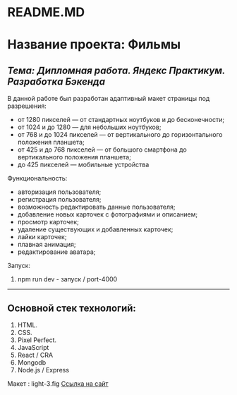 # README.MD
# Название проекта: Фильмы
*Тема: Дипломная работа. Яндекс Практикум. Разработка Бэкенда*
----------------------

В данной работе был разработан адаптивный макет страницы под разрешения:
* от 1280 пикселей — от стандартных ноутбуков и до бесконечности;
* от 1024 и до 1280 — для небольших ноутбуков;
* от 768 и до 1024 пикселей — от вертикального до горизонтального положения планшета;
* от 425 и до 768 пикселей — от большого смартфона до вертикального положения планшета;
* до 425 пикселей — мобильные устройства

Функциональность:
* авторизация пользователя;
* регистрация пользователя;
* возможность редактировать данные пользователя;
* добавление новых карточек с фотографиями и описанием;
* просмотр карточек;
* удаление существующих и добавленных карточек;
* лайки карточек;
* плавная анимация;
* редактирование аватара;

Запуск:
  1. npm run dev - запуск / port-4000

----------------------
## Основной стек технологий:
  1. HTML.
  2. CSS.
  3. Pixel Perfect.
  4. JavaScript
  5. React / CRA
  6. Mongodb
  7. Node.js / Express

Макет : light-3.fig
[Ссылка на сайт](https://api.a-ryabcev-films.nomoreparties.co)
